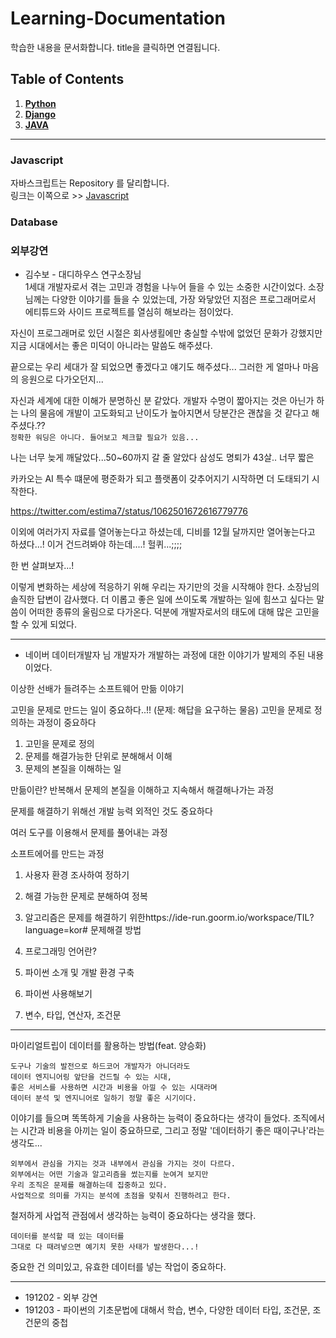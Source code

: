 Learning-Documentation
=============

학습한 내용을 문서화합니다. 
title을 클릭하면 연결됩니다.


## Table of Contents

  1. **[Python](./Python/)**
  1. **[Django](./Django/)**
  1. **[JAVA](./JAVA/)**
    
---


### Javascript
자바스크립트는 Repository 를 달리합니다.  
링크는 이쪽으로 >> [Javascript](https://github.com/mchaemil/Javascript-cheetsheet)



### Database


### 외부강연
- 김수보 - 대디하우스 연구소장님  
1세대 개발자로서 겪는 고민과 경험을 나누어 들을 수 있는 소중한 시간이었다. 
소장님께는 다양한 이야기를 들을 수 있었는데, 가장 와닿았던 지점은
프로그래머로서 에티튜드와 사이드 프로젝트를 열심히 해보라는 점이었다.

자신이 프로그래머로 있던 시절은 회사생횔에만 충실할 수밖에 없었던 문화가 강했지만 지금 시대에서는 좋은 미덕이 아니라는 말씀도 해주셨다. 

끝으로는 우리 세대가 잘 되었으면 좋겠다고 얘기도 해주셨다...
그러한 게 얼마나 마음의 응원으로 다가오던지...

자신과 세계에 대한 이해가 분명하신 분 같았다.
개발자 수명이 짧아지는 것은 아닌가 하는 나의 물음에 개발이 고도화되고 난이도가 높아지면서 당분간은 괜찮을 것 같다고 해주셨다.??  
`정확한 워딩은 아니다. 들어보고 체크할 필요가 있음...`

나는 너무 늦게 깨달았다...50~60까지 갈 줄 알았다
삼성도 명퇴가 43살.. 너무 짧은

카카오는 AI 특수 떄문에 평준화가 되고 플랫폼이 갖추어지기 시작하면 더 도태되기 시작한다. 


https://twitter.com/estima7/status/1062501672616779776


이외에 여러가지 자료를 열어놓는다고 하셨는데, 디비를 12월 달까지만 열어놓는다고 하셨다...! 
이거 건드려봐야 하는데....! 헐퀴...;;;;


한 번 살펴보자...! 




이렇게 변화하는 세상에 적응하기 위해 우리는 자기만의 것을 시작해야 한다.
소장님의 솔직한 답변이 감사했다. 
더 이롭고 좋은 일에 쓰이도록 개발하는 일에 힘쓰고 싶다는 말씀이 어떠한 종류의 울림으로 다가온다.
덕분에 개발자로서의 태도에 대해 많은 고민을 할 수 있게 되었다. 


---

- 네이버 데이터개발자 님
개발자가 개발하는 과정에 대한 이야기가 발제의 주된 내용이었다.


이상한 선배가 들려주는 소프트웨어 만듦 이야기 
 
고민을 문제로 만드는 일이 중요하다..!! (문제: 해답을 요구하는 물음)
고민을 문제로 정의하는 과정이 중요하다 

1. 고민을 문제로 정의
2. 문제를 해결가능한 단위로 분해해서 이해
3. 문제의 본질을 이해하는 일

만듦이란? 반복해서 문제의 본질을 이해하고 지속해서 해결해나가는 과정


문제를 해결하기 위해선 개발 능력 외적인 것도 중요하다 

여러 도구를 이용해서 문제를 풀어내는 과정 

소프트에어를 만드는 과정
1. 사용자 환경 조사하여 정하기
2. 해결 가능한 문제로 분해하여 정복
3. 알고리즘은 문제를 해결하기 위한https://ide-run.goorm.io/workspace/TIL?language=kor# 문제해결 방법


1. 프로그래밍 언어란?
1. 파이썬 소개 및 개발 환경 구축
1. 파이썬 사용해보기 
1. 변수, 타입, 연산자, 조건문



------
마이리얼트립이 데이터를 활용하는 방법(feat. 양승화)
```
도구나 기술의 발전으로 하드코어 개발자가 아니더라도 
데이터 엔지니어링 앞단을 건드릴 수 있는 시대, 
좋은 서비스를 사용하면 시간과 비용을 아낄 수 있는 시대라며
데이터 분석 및 엔지니어로 일하기 정말 좋은 시기이다.
```
이야기를 들으며 똑똑하게 기술을 사용하는 능력이 중요하다는 생각이 들었다. 조직에서는 시간과 비용을 아끼는 일이 중요하므로, 그리고 정말 '데이터하기 좋은 때이구나'라는 생각도...

```
외부에서 관심을 가지는 것과 내부에서 관심을 가지는 것이 다르다.
외부에서는 어떤 기술과 알고리즘을 썼는지를 눈여겨 보지만 
우리 조직은 문제를 해결하는데 집중하고 있다. 
사업적으로 의미를 가지는 분석에 초점을 맞춰서 진행하려고 한다. 
```
철저하게 사업적 관점에서 생각하는 능력이 중요하다는 생각을 했다. 

```
데이터를 분석할 때 있는 데이터를 
그대로 다 때려넣으면 예기치 못한 사태가 발생한다...! 
```
중요한 건 의미있고, 유효한 데이터를 넣는 작업이 중요하다.


---

- 191202 - 외부 강연 
- 191203 - 파이썬의 기초문법에 대해서 학습, 변수, 다양한 데이터 타입, 조건문, 조건문의 중첩



